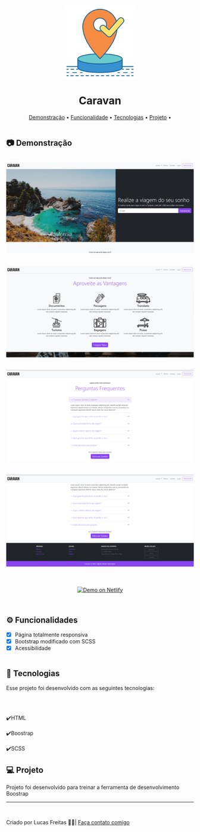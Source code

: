 <br>
<p align="center"><img align="center" src="img/travel.svg" style="width: 200px"> </p>

<h1 align="center"> Caravan </h1>

<p align="center">
    <a href="#demo"> Demonstração</a> •
    <a href="#func"> Funcionalidade</a> •
    <a href="#tec"> Tecnologias</a> •
    <a href="#projeto"> Projeto</a> •
    <br> <br>

<h2 id="demo"> 📷 Demonstração </h2>

<h2 align="center"> <img alt="Readme" title="Readme" src=./gif/1.png> </h2>
<h2 align="center"> <img alt="Readme" title="Readme" src=./gif/3.png> </h2>
<h2 align="center"> <img alt="Readme" title="Readme" src=./gif/4.png> </h2>
<h2 align="center"> <img alt="Readme" title="Readme" src=./gif/5.png> </h2>

<br>
<p align="center">
<a href="https://comforting-profiterole-081966.netlify.app">
<img alt="Demo on Netlify" src="https://camo.githubusercontent.com/ac1874f2d238a366bfcca7e41914f188748426c3f66d3487fe1ad022e3f24039/68747470733a2f2f7265732e636c6f7564696e6172792e636f6d2f6c756b656d6f72616c65732f696d6167652f75706c6f61642f76313536333034333439352f726561646d655f6c6f676f732f64656d6f5f6f6e5f6e65746c6966795f626275766a7a2e706e67" data-canonical-src="https://res.cloudinary.com/lukemorales/image/upload/v1563043495/readme_logos/demo_on_netlify_bbuvjz.png" style="max-width: 100%;">
</a></p>
<br>

<h2 id="func"> ⚙ Funcionalidades </h2>

- [x] Página totalmente responsiva <br>
- [x] Bootstrap modificado com SCSS</br>
- [x] Acessibilidade<br><br>

<h2 id="tec"> 🚀 Tecnologias </h2>

<p> Esse projeto foi desenvolvido com as seguintes tecnologias: </p><br><br>

✔️HTML<br><br>
✔️Boostrap<br><br>
✔️SCSS<br>

<h2 id="projeto"> 💻 Projeto </h2>

<p>Projeto foi desenvolvido para treinar a ferramenta de desenvolvimento Boostrap</p>

<hr>
<br>
<p> Criado por Lucas Freitas 🖖🏽| <a href="https://www.linkedin.com/in/lucasfreitas01/"> Faça contato comigo </a> <p>
